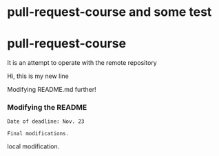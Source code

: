 
# pull-request-course and some test

# pull-request-course


It is an attempt to operate with the remote repository


Hi, this is my new line

Modifying README.md further!


### Modifying the README

    Date of deadline: Nov. 23

    Final modifications.

local modification.